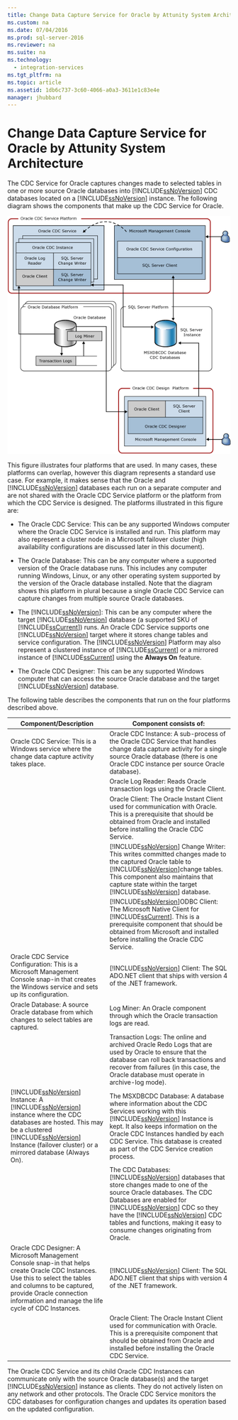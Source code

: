 ```yaml
---
title: Change Data Capture Service for Oracle by Attunity System Architecture
ms.custom: na
ms.date: 07/04/2016
ms.prod: sql-server-2016
ms.reviewer: na
ms.suite: na
ms.technology: 
  - integration-services
ms.tgt_pltfrm: na
ms.topic: article
ms.assetid: 1db6c737-3c60-4066-a0a3-3611e1c83e4e
manager: jhubbard
---
```

# Change Data Capture Service for Oracle by Attunity System Architecture
The CDC Service for Oracle captures changes made to selected tables in one or more source Oracle databases into [!INCLUDE[ssNoVersion](../../Topics/TopicNameContainA/includes/ssNoVersion_md.md)] CDC databases located on a [!INCLUDE[ssNoVersion](../../Topics/TopicNameContainA/includes/ssNoVersion_md.md)] instance. The following diagram shows the components that make up the CDC Service for Oracle.  
  
 ![Service Architecture](../../Topics/TopicNameNotContainA/media/service_architecture.gif "service_architecture")  
  
 This figure illustrates four platforms that are used. In many cases, these platforms can overlap, however this diagram represents a standard use case. For example, it makes sense that the Oracle and [!INCLUDE[ssNoVersion](../../Topics/TopicNameContainA/includes/ssNoVersion_md.md)] databases each run on a separate computer and are not shared with the Oracle CDC Service platform or the platform from which the CDC Service is designed. The platforms illustrated in this figure are:  
  
-   The Oracle CDC Service: This can be any supported Windows computer where the Oracle CDC Service is installed and run. This platform may also represent a cluster node in a Microsoft failover cluster (high availability configurations are discussed later in this document).  
  
-   The Oracle Database: This can be any computer where a supported version of the Oracle database runs. This includes any computer running Windows, Linux, or any other operating system supported by the version of the Oracle database installed. Note that the diagram shows this platform in plural because a single Oracle CDC Service can capture changes from multiple source Oracle databases.  
  
-   The [!INCLUDE[ssNoVersion](../../Topics/TopicNameContainA/includes/ssNoVersion_md.md)]: This can be any computer where the target [!INCLUDE[ssNoVersion](../../Topics/TopicNameContainA/includes/ssNoVersion_md.md)] database (a supported SKU of [!INCLUDE[ssCurrent](../../Topics/TopicNameContainA/includes/ssCurrent_md.md)]) runs. An Oracle CDC Service supports one [!INCLUDE[ssNoVersion](../../Topics/TopicNameContainA/includes/ssNoVersion_md.md)] target where it stores change tables and service configuration. The [!INCLUDE[ssNoVersion](../../Topics/TopicNameContainA/includes/ssNoVersion_md.md)] Platform may also represent a clustered instance of [!INCLUDE[ssCurrent](../../Topics/TopicNameContainA/includes/ssCurrent_md.md)] or a mirrored instance of [!INCLUDE[ssCurrent](../../Topics/TopicNameContainA/includes/ssCurrent_md.md)] using the **Always On** feature.  
  
-   The Oracle CDC Designer: This can be any supported Windows computer that can access the source Oracle database and the target [!INCLUDE[ssNoVersion](../../Topics/TopicNameContainA/includes/ssNoVersion_md.md)] database.  
  
 The following table describes the components that run on the four platforms described above.  
  
|Component/Description|Component consists of:|  
|----------------------------|----------------------------|  
|Oracle CDC Service: This is a Windows service where the change data capture activity takes place.|Oracle CDC Instance: A sub-process of the Oracle CDC Service that handles change data capture activity for a single source Oracle database (there is one Oracle CDC instance per source Oracle database).|  
||Oracle Log Reader: Reads Oracle transaction logs using the Oracle Client.|  
||Oracle Client: The Oracle Instant Client used for communication with Oracle. This is a prerequisite that should be obtained from Oracle and installed before installing the Oracle CDC Service.|  
||[!INCLUDE[ssNoVersion](../../Topics/TopicNameContainA/includes/ssNoVersion_md.md)] Change Writer: This writes committed changes made to the captured Oracle table to [!INCLUDE[ssNoVersion](../../Topics/TopicNameContainA/includes/ssNoVersion_md.md)]change tables. This component also maintains that capture state within the target [!INCLUDE[ssNoVersion](../../Topics/TopicNameContainA/includes/ssNoVersion_md.md)] database.|  
||[!INCLUDE[ssNoVersion](../../Topics/TopicNameContainA/includes/ssNoVersion_md.md)]ODBC Client: The Microsoft Native Client for [!INCLUDE[ssCurrent](../../Topics/TopicNameContainA/includes/ssCurrent_md.md)]. This is a prerequisite component that should be obtained from Microsoft and installed before installing the Oracle CDC Service.|  
|Oracle CDC Service Configuration: This is a Microsoft Management Console snap-in that creates the Windows service and sets up its configuration.|[!INCLUDE[ssNoVersion](../../Topics/TopicNameContainA/includes/ssNoVersion_md.md)] Client: The SQL ADO.NET client that ships with version 4 of the .NET framework.|  
|Oracle Database: A source Oracle database from which changes to select tables are captured.|Log Miner: An Oracle component through which the Oracle transaction logs are read.|  
||Transaction Logs: The online and archived Oracle Redo Logs that are used by Oracle to ensure that the database can roll back transactions and recover from failures (in this case, the Oracle database must operate in archive-log mode).|  
|[!INCLUDE[ssNoVersion](../../Topics/TopicNameContainA/includes/ssNoVersion_md.md)] Instance: A [!INCLUDE[ssNoVersion](../../Topics/TopicNameContainA/includes/ssNoVersion_md.md)] instance where the CDC databases are hosted. This may be a clustered [!INCLUDE[ssNoVersion](../../Topics/TopicNameContainA/includes/ssNoVersion_md.md)] Instance (failover cluster) or a mirrored database (Always On).|The MSXDBCDC Database: A database where information about the CDC Services working with this [!INCLUDE[ssNoVersion](../../Topics/TopicNameContainA/includes/ssNoVersion_md.md)] Instance is kept. It also keeps information on the Oracle CDC Instances handled by each CDC Service. This database is created as part of the CDC Service creation process.|  
||The CDC Databases: [!INCLUDE[ssNoVersion](../../Topics/TopicNameContainA/includes/ssNoVersion_md.md)] databases that store changes made to one of the source Oracle databases. The CDC Databases are enabled for [!INCLUDE[ssNoVersion](../../Topics/TopicNameContainA/includes/ssNoVersion_md.md)] CDC so they have the [!INCLUDE[ssNoVersion](../../Topics/TopicNameContainA/includes/ssNoVersion_md.md)] CDC tables and functions, making it easy to consume changes originating from Oracle.|  
|Oracle CDC Designer: A Microsoft Management Console snap-in that helps create Oracle CDC Instances. Use this to select the tables and columns to be captured, provide Oracle connection information and manage the life cycle of CDC Instances.|[!INCLUDE[ssNoVersion](../../Topics/TopicNameContainA/includes/ssNoVersion_md.md)] Client: The SQL ADO.NET client that ships with version 4 of the .NET framework.|  
||Oracle Client: The Oracle Instant Client used for communication with Oracle. This is a prerequisite component that should be obtained from Oracle and installed before installing the Oracle CDC Service.|  
  
 The Oracle CDC Service and its child Oracle CDC Instances can communicate only with the source Oracle database(s) and the target [!INCLUDE[ssNoVersion](../../Topics/TopicNameContainA/includes/ssNoVersion_md.md)] instance as clients. They do not actively listen on any network and other protocols. The Oracle CDC Service monitors the CDC databases for configuration changes and updates its operation based on the updated configuration.